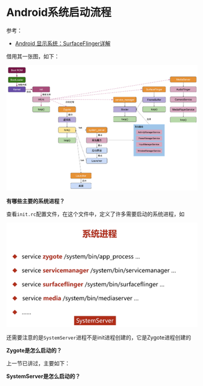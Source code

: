 # Android系统启动流程

参考：

+ [Android 显示系统：SurfaceFlinger详解](https://www.cnblogs.com/blogs-of-lxl/p/11272756.html)

借用其一张图，如下：

![029](https://github.com/winfredzen/Android-Basic/blob/master/Framework/images/029.png)



**有哪些主要的系统进程？**

查看`init.rc`配置文件，在这个文件中，定义了许多需要启动的系统进程，如

![028](https://github.com/winfredzen/Android-Basic/blob/master/Framework/images/028.png)

还需要注意的是`SystemServer`进程不是init进程创建的，它是Zygote进程创建的



**Zygote是怎么启动的？**

上一节已讲过，主要如下：



**SystemServer是怎么启动的？**

